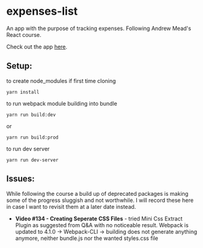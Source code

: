 # expenses-list

An app with the purpose of tracking expenses. Following Andrew Mead's React course.

Check out the app [here](https://expenses-list-heroku.herokuapp.com/).

## Setup:

to create node_modules if first time cloning

```
yarn install
```

to run webpack module building into bundle

```
yarn run build:dev
```

or

```
yarn run build:prod
```

to run dev server

```
yarn run dev-server
```

## Issues:

While following the course a build up of deprecated packages is making some of the progress sluggish and not worthwhile. I will record these here in case I want to revisit them at a later date instead.

- **Video #134 - Creating Seperate CSS Files** - tried Mini Css Extract Plugin as suggested from Q&A with no noticeable result. Webpack is updated to 4.1.0 -> Webpack-CLI -> building does not generate anything anymore, neither bundle.js nor the wanted styles.css file
